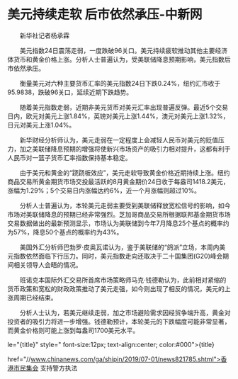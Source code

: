 # 美元持续走软 后市依然承压-中新网

　　新华社记者杨承霖

　　美元指数24日震荡走弱，一度跌破96关口。美元持续疲软推动其他主要经济体货币和黄金价格上涨。分析人士普遍认为，受美联储降息预期影响，美元指数后市依然承压。

　　衡量美元对六种主要货币汇率的美元指数24日下跌0.24%，纽约汇市收于95.9838，跌破96关口，延续近期下跌趋势。

　　随着美元指数走弱，近期非美元货币对美元汇率出现普遍反弹。最近5个交易日内，欧元对美元上涨1.84%，英镑对美元上涨1.44%，澳元对美元上涨1.32%，日元对美元上涨1.04%。

　　新华财经分析师认为，美元走弱在一定程度上会减轻人民币对美元的贬值压力，加之美联储降息预期的增强将使新兴市场资产的吸引力相对提升，这都有利于人民币对一篮子货币汇率指数保持基本稳定。

　　由于美元和黄金的“跷跷板效应”，美元走软导致黄金价格近期持续上涨。纽约商品交易所黄金期货市场交投最活跃的8月黄金期价24日收于每盎司1418.2美元，涨幅为1.29%；5个交易日内涨幅达约6%，近一个月涨幅则超过10%。

　　分析人士普遍认为，本轮美元走弱主要受到美联储释放宽松信号的影响，如今市场对美联储降息的预期已经非常强烈。芝加哥商品交易所根据联邦基金期货市场交易数据做出的最新预测显示，市场认为美联储到今年7月降息25个基点的概率约为57%，降息50个基点的概率约为43%。

　　美国外汇分析师巴勃罗·皮奥瓦诺认为，鉴于美联储的“鸽派”立场，本周内美元指数依然面临下行压力。同时，美元指数走向还取决于二十国集团(G20)峰会期间相关领导人会晤的情况。

　　班诺克本国际外汇交易所首席市场策略师马克·钱德勒认为，此前相对紧缩的货币政策和宽松的财政政策推动了美元走强，如今则出现了相反的情况，美元的上涨周期已经结束。

　　分析人士认为，若美元继续走弱，加之市场避险需求因经贸争端升高，黄金对投资者的吸引力将进一步增强。钱德勒预计，本轮美元的下跌幅度可能非常显著，而黄金价格则可能上涨到每盎司1700美元水平。

le="{title}" style=" font-size:12px; text-align:center; color:#000">{title}

href="//www.chinanews.com/ga/shipin/2019/07-01/news821785.shtml">香港市民集会 支持警方执法
